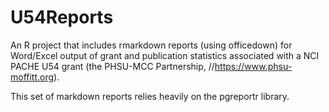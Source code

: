 # U54Reports
An R project that includes rmarkdown reports (using officedown) for Word/Excel output of grant
and publication statistics associated with a NCI PACHE U54 grant (the PHSU-MCC Partnership, //https://www.phsu-moffitt.org).

This set of markdown reports relies heavily on the pgreportr library.
